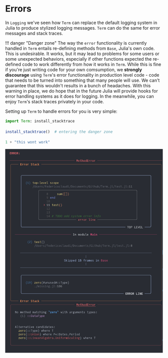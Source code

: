 # Errors

In `Logging` we've seen how `Term` can replace the default logging system in Julia to produce stylized logging messages. `Term` can do the same for error messages and stack traces.


!!! danger "Danger zone"
    The way the `error` functionality is currently handled in `Term` entails re-defining methods from `Base`, Julia's own code. This is undesirable. It works, but it may lead to problems for some users or some unexpected behaviors, especially if other functions expected the re-defined code to work differently from how it works in `Term`. While this is fine if you're just writing code for your own comsumption, we **strongly discourage** using `Term`'s error functionality in production level code - code that needs to be turned into something that many people will use. We can't guarantee that this wouldn't results in a bunch of headaches. 
    With this warning in place, we do hope that in the future Julia will provide hooks for error handling systems as it does for logging. In the meanwhile, you can enjoy `Term`'s stack traces privately in your code.


Setting up `Term` to handle errors for you is very simple:
```Julia
import Term: install_stacktrace

install_stacktrace()  # entering the danger zone

1 + "this wont work"
```

![](stacktrace.png)

